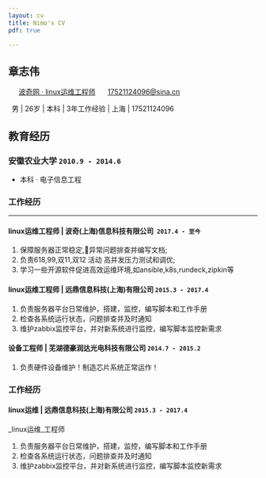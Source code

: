 ```yaml
---
layout: cv
title: Nimo's CV
pdf: true

---
```

## 章志伟

<div id="webaddress">
<i class="fi-home" style="margin-left:1em"></i>
<a href="http://columbia.edu/~wn2155" style="margin-left:0.5em">波奇网 · linux运维工程师</a>
<i class="fi-mail" style="margin-left:1em"></i>
<a href="17521124096@sina.cn" style="margin-left:0.5em">17521124096@sina.cn</a>
</div>
<div id="webaddress">
<p  style="margin-left:0.5em">男 | 26岁 | 本科 | 3年工作经验 | 上海 | 17521124096  </p>
</div>

## 教育经历

### __安徽农业大学__ `2010.9 - 2014.6`
- 本科 · 电子信息工程


### 工作经历
---

#### __linux运维工程师 | 波奇(上海)信息科技有限公司__  `2017.4 - 至今`

1. 保障服务器正常稳定,异常问题排查并编写文档;
2. 负责618,99,双11,双12 活动 高并发压力测试和调优;
3. 学习一些开源软件促进高效运维环境,如ansible,k8s,rundeck,zipkin等

#### __linux运维工程师 | 远鼎信息科技(上海)有限公司__ `2015.3 - 2017.4`

1. 负责服务器平台日常维护，搭建，监控，编写脚本和工作手册 
2. 检查各系统运行状态，问题排查并及时通知  
3. 维护zabbix监控平台，并对新系统进行监控，编写脚本监控新需求 

#### __设备工程师 | 芜湖德豪润达光电科技有限公司__ `2014.7 - 2015.2`
1. 负责硬件设备维护！制造芯片系统正常运作！



### 工作经历
#### __linux运维 | 远鼎信息科技(上海)有限公司__ `2015.3 - 2017.4`

_linux运维_工程师<br>

1. 负责服务器平台日常维护，搭建，监控，编写脚本和工作手册 
2. 检查各系统运行状态，问题排查并及时通知  
3. 维护zabbix监控平台，并对新系统进行监控，编写脚本监控新需求 


